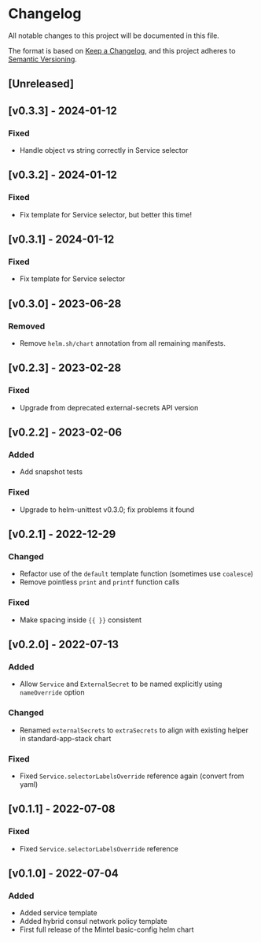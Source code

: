 # Changelog

All notable changes to this project will be documented in this file.

The format is based on [Keep a Changelog](https://keepachangelog.com/en/1.0.0/),
and this project adheres to [Semantic Versioning](https://semver.org/spec/v2.0.0.html).

## [Unreleased]

## [v0.3.3] - 2024-01-12
### Fixed
- Handle object vs string correctly in Service selector

## [v0.3.2] - 2024-01-12
### Fixed
- Fix template for Service selector, but better this time!

## [v0.3.1] - 2024-01-12
### Fixed
- Fix template for Service selector

## [v0.3.0] - 2023-06-28
### Removed
- Remove `helm.sh/chart` annotation from all remaining manifests.

## [v0.2.3] - 2023-02-28
### Fixed
- Upgrade from deprecated external-secrets API version

## [v0.2.2] - 2023-02-06
### Added
- Add snapshot tests
### Fixed
- Upgrade to helm-unittest v0.3.0; fix problems it found

## [v0.2.1] - 2022-12-29
### Changed
- Refactor use of the `default` template function (sometimes use `coalesce`)
- Remove pointless `print` and `printf` function calls

### Fixed
- Make spacing inside `{{ }}` consistent

## [v0.2.0] - 2022-07-13
### Added
- Allow `Service` and `ExternalSecret` to be named explicitly using `nameOverride` option

### Changed
- Renamed `externalSecrets` to `extraSecrets` to align with existing helper in standard-app-stack chart

### Fixed
- Fixed `Service.selectorLabelsOverride` reference again (convert from yaml)

## [v0.1.1] - 2022-07-08
### Fixed
- Fixed `Service.selectorLabelsOverride` reference

## [v0.1.0] - 2022-07-04
### Added
- Added service template
- Added hybrid consul network policy template
- First full release of the Mintel basic-config helm chart
